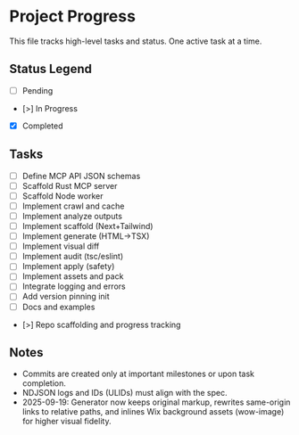 # Project Progress

This file tracks high-level tasks and status. One active task at a time.

## Status Legend
- [ ] Pending
- [>] In Progress
- [x] Completed

## Tasks
- [ ] Define MCP API JSON schemas
- [ ] Scaffold Rust MCP server
- [ ] Scaffold Node worker
- [ ] Implement crawl and cache
- [ ] Implement analyze outputs
- [ ] Implement scaffold (Next+Tailwind)
- [ ] Implement generate (HTML→TSX)
- [ ] Implement visual diff
- [ ] Implement audit (tsc/eslint)
- [ ] Implement apply (safety)
- [ ] Implement assets and pack
- [ ] Integrate logging and errors
- [ ] Add version pinning init
- [ ] Docs and examples
- [>] Repo scaffolding and progress tracking

## Notes
- Commits are created only at important milestones or upon task completion.
- NDJSON logs and IDs (ULIDs) must align with the spec.
- 2025-09-19: Generator now keeps original markup, rewrites same-origin links to relative paths, and inlines Wix background assets (wow-image) for higher visual fidelity.
